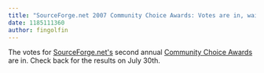 ```yaml
---
title: "SourceForge.net 2007 Community Choice Awards: Votes are in, waiting now"
date: 1185111360
author: fingolfin
---
```


The votes for [SourceForge.net's](https://sourceforge.net) second annual [Community Choice Awards](https://sourceforge.net/awards/cca/) are in. Check back for the results on July 30th.
